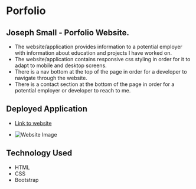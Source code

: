 # Porfolio
## Joseph Small - Porfolio Website.
  - The website/application provides information to a potential employer with information about education and projects I have worked on.
  - The website/application contains responsive css styling in order for it to adapt to mobile and desktop screens.
  - There is a nav bottom at the top of the page in order for a developer to navigate through the website.
  - There is a contact section at the bottom of the page in order for a potential employer or developer to reach to me. 
 
  ## Deployed Application
  - [Link to website](https://joesmall37.github.io/Portfolio/#resume)
  
  - ![Website Image](https://user-images.githubusercontent.com/63420051/107863443-783ae080-6e22-11eb-9947-6c75fa2575c7.png)
 ## Technology Used
  - HTML
  - CSS
  - Bootstrap

